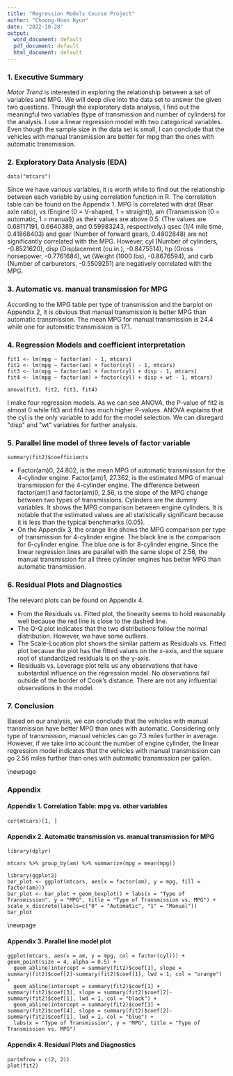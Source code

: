 ```yaml
---
title: "Regression Models Course Project"
author: "Choong-Hoon Hyun"
date: '2022-10-28'
output:
  word_document: default
  pdf_document: default
  html_document: default
---
```


### 1. Executive Summary
*Motor Trend* is interested in exploring the relationship between a set of variables and MPG. We will deep dive into the data set to answer the given two questions. Through the exploratory data analysis, I find out the meaningful two variables (type of transmission and number of cylinders) for the analysis. I use a linear regression model with two categorical variables. Even though the sample size in the data set is small, I can conclude that the vehicles with manual transmission are better for mpg than the ones with automatic transmission.

### 2. Exploratory Data Analysis (EDA)
```{r load the dataset, echo = TRUE}
data("mtcars")
```

Since we have various variables, it is worth while to find out the relationship between each variable by using correlation function in R. The correlation table can be found on the Appendix 1. MPG is correlated with drat (Rear axle ratio), vs (Engine (0 = V-shaped, 1 = straight)), am (Transmission (0 = automatic, 1 = manual)) as their values are above 0.5. (The values are 0.68117191, 0.6640389, and 0.59983243, respectively.) 
qsec (1/4 mile time, 0.41868403) and gear (Number of forward gears, 0.4802848) are not significantly correlated with the MPG. However, cyl (Number of cylinders, -0.8521620), disp (Displacement (cu.in.), -0.8475514), hp (Gross horsepower, -0.7761684), wt (Weight (1000 lbs), -0.8676594), and carb (Number of carburetors, -0.5509251) are negatively correlated with the MPG.

### 3. Automatic vs. manual transmission for MPG

According to the MPG table per type of transmission and the barplot on Appendix 2, it is obvious that manual transmission is better MPG than automatic transmission. The mean MPG for manual transmission is 24.4 while one for automatic transmission is 17.1.

### 4. Regression Models and coefficient interpretation
```{r regression models, echo = FALSE}
fit1 <- lm(mpg ~ factor(am) - 1, mtcars)
fit2 <- lm(mpg ~ factor(am) + factor(cyl) - 1, mtcars)
fit3 <- lm(mpg ~ factor(am) + factor(cyl) + disp - 1, mtcars)
fit4 <- lm(mpg ~ factor(am) + factor(cyl) + disp + wt - 1, mtcars)
```

```{r, ANOVA, echo = TRUE}
anova(fit1, fit2, fit3, fit4)
```

I make four regression models. As we can see ANOVA, the P-value of fit2 is almost 0 while fit3 and fit4 has much higher P-values. ANOVA explains that the cyl is the only variable to add for the model selection. We can disregard "disp" and "wt" variables for further analysis.  

### 5. Parallel line model of three levels of factor variable
```{r summary fit2, echo = TRUE}
summary(fit2)$coefficients
```

* Factor(am)0, 24.802, is the mean MPG of automatic transmission for the 4-cylinder engine. Factor(am)1, 27.362, is the estimated MPG of manual transmission for the 4-cylinder engine. The difference between factor(am)1 and factor(am)0, 2.56, is the slope of the MPG change between two types of transmissions. Cylinders are the dummy variables. It shows the MPG comparison between engine cylinders. It is notable that the estimated values are all statistically significant because it is less than the typical benchmarks (0.05).
* On the Appendix 3, the orange line shows the MPG comparison per type of transmission for 4-cylinder engine. The black line is the comparison for 6-cylinder engine. The blue one is for 8-cylinder engine. Since the linear regression lines are parallel with the same slope of 2.56, the manual transmission for all three cylinder engines has better MPG than automatic transmission.

### 6. Residual Plots and Diagnostics
The relevant plots can be found on Appendix 4.

* From the Residuals vs. Fitted plot, the linearity seems to hold reasonably well because the red line is close to the dashed line.
* The Q-Q plot indicates that the two distributions follow the normal distribution. However, we have some outliers. 
* The Scale-Location plot shows the similar pattern as Residuals vs. Fitted plot because the plot has the fitted values on the x-axis, and the square root of standardized residuals is on the y-axis.
* Residuals vs. Leverage plot tells us any observations that have substantial influence on the regression model. No observations fall outside of the border of Cook’s distance. There are not any influential observations in the model.

### 7. Conclusion
Based on our analysis, we can conclude that the vehicles with manual transmission have better MPG than ones with automatic. Considering only type of transmission, manual vehicles can go 7.3 miles further in average. However, if we take into account the number of engine cylinder, the linear regression model indicates that the vehicles with manual transmission can go 2.56 miles further than ones with automatic transmission per gallon.

\newpage
### Appendix 

#### Appendix 1. Correlation Table: mpg vs. other variables
```{r correlation, echo = TRUE}
cor(mtcars)[1, ]
```

#### Appendix 2. Automatic transmission vs. manual transmission for MPG

```{r insalling Dplyr, echo = TRUE, message = FALSE}
library(dplyr)
```

```{r type of transmission vs. mpg, echo = TRUE}
mtcars %>% group_by(am) %>% summarize(mpg = mean(mpg))
```

```{r barplot, echo = FALSE, fig.width = 5,fig.height = 3}
library(ggplot2)
bar_plot <- ggplot(mtcars, aes(x = factor(am), y = mpg, fill = factor(am)))
bar_plot <- bar_plot + geom_boxplot() + labs(x = "Type of Transmission", y = "MPG", title = "Type of Transmission vs. MPG") + scale_x_discrete(labels=c("0" = "Automatic", "1" = "Manual"))
bar_plot
```

\newpage
#### Appendix 3. Parallel line model plot

```{r parallel plot, echo = FALSE, fig.width = 5,fig.height = 3}
ggplot(mtcars, aes(x = am, y = mpg, col = factor(cyl))) + geom_point(size = 4, alpha = 0.5) + 
  geom_abline(intercept = summary(fit2)$coef[1], slope = summary(fit2)$coef[2]-summary(fit2)$coef[1], lwd = 1, col = "orange") + 
  geom_abline(intercept = summary(fit2)$coef[1] + summary(fit2)$coef[3], slope = summary(fit2)$coef[2]-summary(fit2)$coef[1], lwd = 1, col = "black") + 
  geom_abline(intercept = summary(fit2)$coef[1] + summary(fit2)$coef[4], slope = summary(fit2)$coef[2]-summary(fit2)$coef[1], lwd = 1, col = "blue") + 
  labs(x = "Type of Transmission", y = "MPG", title = "Type of Transmission vs. MPG")
```

#### Appendix 4. Residual Plots and Diagnostics

```{r diagnostic plots for fit 2, echo = TRUE}
par(mfrow = c(2, 2))
plot(fit2)
```
